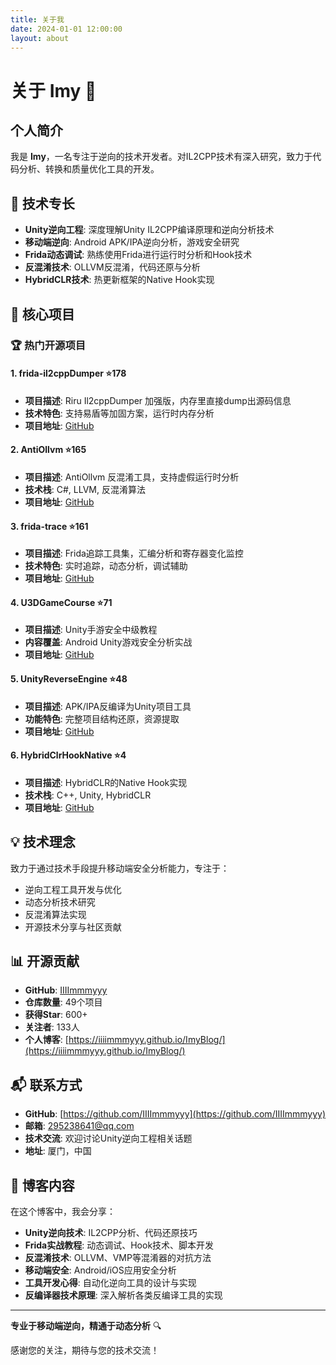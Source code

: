 ```yaml
---
title: 关于我
date: 2024-01-01 12:00:00
layout: about
---
```


# 关于 Imy 👋

## 个人简介

我是 **Imy**，一名专注于逆向的技术开发者。对IL2CPP技术有深入研究，致力于代码分析、转换和质量优化工具的开发。

## 🔧 技术专长

- **Unity逆向工程**: 深度理解Unity IL2CPP编译原理和逆向分析技术
- **移动端逆向**: Android APK/IPA逆向分析，游戏安全研究
- **Frida动态调试**: 熟练使用Frida进行运行时分析和Hook技术
- **反混淆技术**: OLLVM反混淆，代码还原与分析
- **HybridCLR技术**: 热更新框架的Native Hook实现

## 🚀 核心项目

### 🏆 热门开源项目

#### 1. frida-il2cppDumper ⭐178
- **项目描述**: Riru Il2cppDumper 加强版，内存里直接dump出源码信息
- **技术特色**: 支持易盾等加固方案，运行时内存分析
- **项目地址**: [GitHub](https://github.com/IIIImmmyyy/frida-il2cppDumper)

#### 2. AntiOllvm ⭐165  
- **项目描述**: AntiOllvm 反混淆工具，支持虚假运行时分析
- **技术栈**: C#, LLVM, 反混淆算法
- **项目地址**: [GitHub](https://github.com/IIIImmmyyy/AntiOllvm)

#### 3. frida-trace ⭐161
- **项目描述**: Frida追踪工具集，汇编分析和寄存器变化监控
- **技术特色**: 实时追踪，动态分析，调试辅助
- **项目地址**: [GitHub](https://github.com/IIIImmmyyy/frida-trace)

#### 4. U3DGameCourse ⭐71
- **项目描述**: Unity手游安全中级教程
- **内容覆盖**: Android Unity游戏安全分析实战
- **项目地址**: [GitHub](https://github.com/IIIImmmyyy/U3DGameCourse)

#### 5. UnityReverseEngine ⭐48
- **项目描述**: APK/IPA反编译为Unity项目工具
- **功能特色**: 完整项目结构还原，资源提取
- **项目地址**: [GitHub](https://github.com/IIIImmmyyy/UnityReverseEngine)

#### 6. HybridClrHookNative ⭐4
- **项目描述**: HybridCLR的Native Hook实现
- **技术栈**: C++, Unity, HybridCLR
- **项目地址**: [GitHub](https://github.com/IIIImmmyyy/HybridClrHookNative)

## 💡 技术理念

致力于通过技术手段提升移动端安全分析能力，专注于：
- 逆向工程工具开发与优化
- 动态分析技术研究
- 反混淆算法实现
- 开源技术分享与社区贡献

## 📊 开源贡献

- **GitHub**: [IIIImmmyyy](https://github.com/IIIImmmyyy) 
- **仓库数量**: 49个项目
- **获得Star**: 600+ 
- **关注者**: 133人
- **个人博客**: [https://iiiimmmyyy.github.io/ImyBlog/](https://iiiimmmyyy.github.io/ImyBlog/)

## 📬 联系方式

- **GitHub**: [https://github.com/IIIImmmyyy](https://github.com/IIIImmmyyy)
- **邮箱**: [295238641@qq.com](mailto:295238641@qq.com)
- **技术交流**: 欢迎讨论Unity逆向工程相关话题
- **地址**: 厦门，中国

## 🎯 博客内容

在这个博客中，我会分享：

- **Unity逆向技术**: IL2CPP分析、代码还原技巧
- **Frida实战教程**: 动态调试、Hook技术、脚本开发
- **反混淆技术**: OLLVM、VMP等混淆器的对抗方法
- **移动端安全**: Android/iOS应用安全分析
- **工具开发心得**: 自动化逆向工具的设计与实现
- **反编译器技术原理**: 深入解析各类反编译工具的实现

---

**专业于移动端逆向，精通于动态分析** 🔍

感谢您的关注，期待与您的技术交流！ 